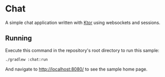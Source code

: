 # Chat

A simple chat application written with [Ktor](https://ktor.io) using websockets and sessions.

## Running

Execute this command in the repository's root directory to run this sample:

```bash
./gradlew :chat:run
```
 
And navigate to [http://localhost:8080/](http://localhost:8080/) to see the sample home page.  